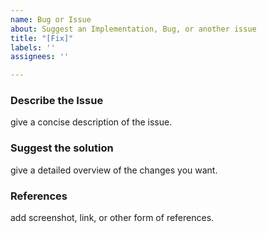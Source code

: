 ```yaml
---
name: Bug or Issue
about: Suggest an Implementation, Bug, or another issue
title: "[Fix]"
labels: ''
assignees: ''

---
```


### Describe the Issue
give a concise description of the issue.

### Suggest the solution
give a detailed overview of the changes you want.

### References
 add screenshot, link, or other form of references.

